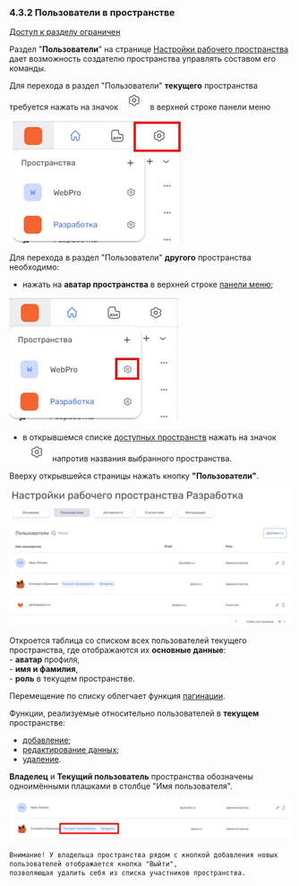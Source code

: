 ### 4.3.2 Пользователи в пространстве

[Доступ к разделу ограничен](../../../9_roles_&_access/9.2_access.md)

Раздел "**Пользователи**" на странице [Настройки рабочего пространства](../4.3_settings.md) дает возможность создателю пространства управлять составом его команды.

Для перехода в раздел "Пользователи" **текущего** пространства требуется нажать на значок ![шестерёнка](/imgs/шестерёнка.jpg) в верхней строке панели меню

![4.3-0](/imgs/4.3-0.jpg)

Для перехода в раздел "Пользователи" **другого** пространства необходимо:

- нажать на **аватар пространства** в верхней строке [панели меню](../../../3_menu/3_menu.md);

![4.3-1](/imgs/4.3-1.jpg)

- в открывшемся списке [доступных пространств](../../4.1_me_workspaces.md) нажать на значок ![шестерёнка](/imgs/шестерёнка.jpg) напротив названия выбранного пространства.  

Вверху открывшейся страницы нажать кнопку **"Пользователи"**.

![4.3.2-1](/imgs/4.3.2-1.jpg)
  
Откроется таблица со cписком всех пользователей текущего пространства, где отображаются их **основные данные**:  
    - **аватар** профиля,  
    - **имя и фамилия**,  
    - **роль** в текущем пространстве.

Перемещение по списку облегчает функция [пагинации](../../../10_general_operations/10.3_pagination.md).
  
Функции, реализуемые относительно пользователей в **текущем** пространстве:

- [добавление](4.3.2.1_+member.md);
- [редактирование данных](4.3.2.2_edit.md);
- [удаление](4.3.2.3_delete.md).

**Владелец** и **Текущий пользователь** пространства обозначены одноимёнными плашками в столбце "Имя пользователя".

![4.3.2-2](/imgs/4.3.2-2.jpg)

    Внимание! У владельца пространства рядом с кнопкой добавления новых пользователей отображается кнопка "Выйти", 
    позволяющая удалить себя из списка участников пространства. 

